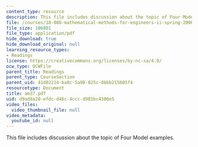 ```yaml
---
content_type: resource
description: This file includes discussion about the topic of Four Model examples.
file: /courses/18-086-mathematical-methods-for-engineers-ii-spring-2006/d9ad8a20efdcd46c4cccd981bc4306e5_am37.pdf
file_size: 106801
file_type: application/pdf
hide_download: true
hide_download_original: null
learning_resource_types:
- Readings
license: https://creativecommons.org/licenses/by-nc-sa/4.0/
ocw_type: OCWFile
parent_title: Readings
parent_type: CourseSection
parent_uid: 41d02214-ba8c-5a98-825c-8bbb215605f4
resourcetype: Document
title: am37.pdf
uid: d9ad8a20-efdc-d46c-4ccc-d981bc4306e5
video_files:
  video_thumbnail_file: null
video_metadata:
  youtube_id: null
---
```

This file includes discussion about the topic of Four Model examples.